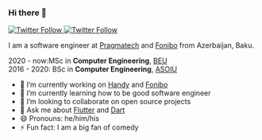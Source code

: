 ### Hi there 👋

<a href="https://twitter.com/yusubov_kanan">
<img alt="Twitter Follow" src="https://img.shields.io/twitter/follow/yusubov_kanan?style=social">
</a>

<a href="https://twitter.com/flutter_aze">
<img alt="Twitter Follow" src="https://img.shields.io/twitter/follow/flutter_aze?style=social">
</a>


I am a software engineer at [Pragmatech](https://www.pragmatech.az/) and [Fonibo](https://github.com/fonibo/) from Azerbaijan, Baku.

2020 - now:MSc in **Computer Engineering**, [BEU](http://www.beu.edu.az/en) </br>
2016 - 2020: BSc in **Computer Engineering**, [ASOIU](http://www.asoiu.edu.az/en)

- 🔭 I’m currently working on [Handy](https://github.com/yusubx/Handy) and [Fonibo](https://fonibo.com/)
- 🌱 I’m currently learning how to be good software engineer
- 👯 I’m looking to collaborate on open source projects
- 💬 Ask me about [Flutter](https://github.com/flutter/flutter) and [Dart](https://github.com/dart-lang)
- 😄 Pronouns: he/him/his
- ⚡ Fun fact: I am a big fan of comedy

